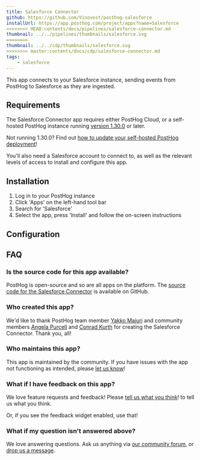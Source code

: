 ```yaml
---
title: Salesforce Connector
github: https://github.com/Vinovest/posthog-salesforce
installUrl: https://app.posthog.com/project/apps?name=Salesforce
<<<<<<<< HEAD:contents/docs/pipelines/salesforce-connector.md
thumbnail: ../../pipelines/thumbnails/salesforce.svg
========
thumbnail: ../../cdp/thumbnails/salesforce.svg
>>>>>>>> master:contents/docs/cdp/salesforce-connector.md
tags:
    - salesforce
---
```


This app connects to your Salesforce instance, sending events from PostHog to Salesforce as they are ingested.

## Requirements

The Salesforce Connector app requires either PostHog Cloud, or a self-hosted PostHog instance running [version 1.30.0](https://posthog.com/blog/the-posthog-array-1-30-0) or later.

Not running 1.30.0? Find out [how to update your self-hosted PostHog deployment](https://posthog.com/docs/runbook/upgrading-posthog)!

You'll also need a Salesforce account to connect to, as well as the relevant levels of access to install and configure this app.

## Installation

1. Log in to your PostHog instance
2. Click 'Apps' on the left-hand tool bar
3. Search for 'Salesforce'
4. Select the app, press 'Install' and follow the on-screen instructions

## Configuration

<AppParameters />

## FAQ

### Is the source code for this app available?

PostHog is open-source and so are all apps on the platform. The [source code for the Salesforce Connector](https://github.com/Vinovest/posthog-salesforce) is available on GitHub.

### Who created this app?

We'd like to thank PostHog team member [Yakko Majuri](https://github.com/yakkomajuri) and community members [Angela Purcell](https://github.com/purcell3a) and [Conrad Kurth](https://github.com/ConradKurth) for creating the Salesforce Connector. Thank you, all!

### Who maintains this app?

This app is maintained by the community. If you have issues with the app not functioning as intended, please [let us know](http://app.posthog.com/home#supportModal)!

### What if I have feedback on this app?

We love feature requests and feedback! Please [tell us what you think](http://app.posthog.com/home#supportModal)! to tell us what you think.

Or, if you see the feedback widget enabled, use that!

### What if my question isn't answered above?

We love answering questions. Ask us anything via [our community forum](/questions), or [drop us a message](http://app.posthog.com/home#supportModal). 
